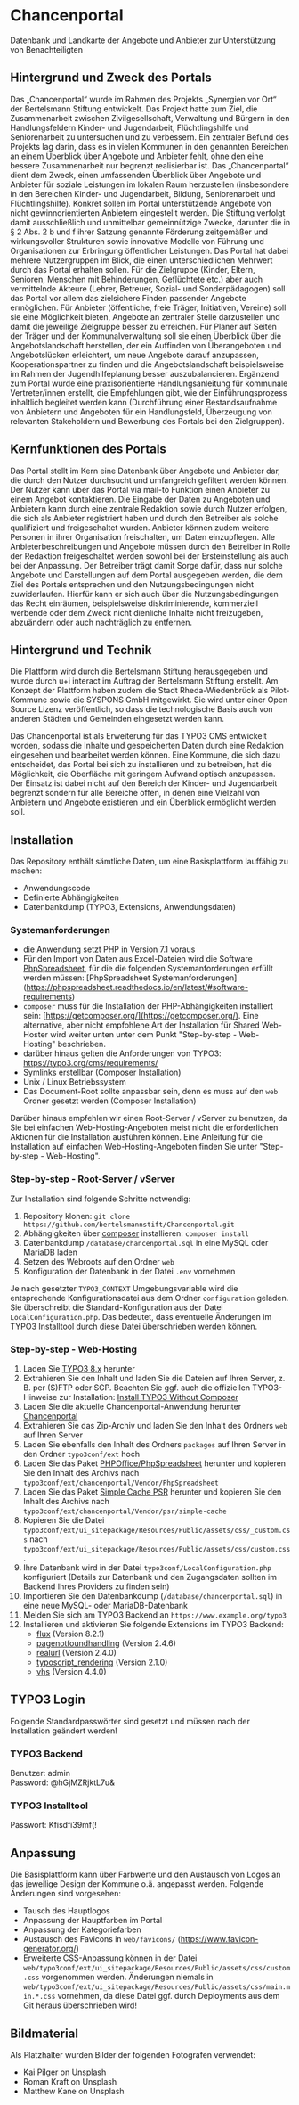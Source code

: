 # Chancenportal
Datenbank und Landkarte der Angebote und Anbieter zur Unterstützung von Benachteiligten

## Hintergrund und Zweck des Portals
Das „Chancenportal“ wurde im Rahmen des Projekts „Synergien vor Ort“ der Bertelsmann Stiftung entwickelt. Das Projekt hatte zum Ziel, die Zusammenarbeit zwischen Zivilgesellschaft, Verwaltung und Bürgern in den Handlungsfeldern Kinder- und Jugendarbeit, Flüchtlingshilfe und Seniorenarbeit zu untersuchen und zu verbessern. Ein zentraler Befund des Projekts lag darin, dass es in vielen Kommunen in den genannten Bereichen an einem Überblick über Angebote und Anbieter fehlt, ohne den eine bessere Zusammenarbeit nur begrenzt realisierbar ist.
Das „Chancenportal“ dient dem Zweck, einen umfassenden Überblick über Angebote und Anbieter für soziale Leistungen im lokalen Raum herzustellen (insbesondere in den Bereichen Kinder- und Jugendarbeit, Bildung, Seniorenarbeit und Flüchtlingshilfe). Konkret sollen im Portal unterstützende Angebote von nicht gewinnorientierten Anbietern eingestellt werden. Die Stiftung verfolgt damit ausschließlich und unmittelbar gemeinnützige Zwecke, darunter die in § 2 Abs. 2 b und f ihrer Satzung genannte Förderung zeitgemäßer und wirkungsvoller Strukturen sowie innovative Modelle von Führung und Organisationen zur Erbringung öffentlicher Leistungen. Das Portal hat dabei mehrere Nutzergruppen im Blick, die einen unterschiedlichen Mehrwert durch das Portal erhalten sollen.
Für die Zielgruppe (Kinder, Eltern, Senioren, Menschen mit Behinderungen, Geflüchtete etc.) aber auch vermittelnde Akteure (Lehrer, Betreuer, Sozial- und Sonderpädagogen) soll das Portal vor allem das zielsichere Finden passender Angebote ermöglichen. Für Anbieter (öffentliche, freie Träger, Initiativen, Vereine) soll sie eine Möglichkeit bieten, Angebote an zentraler Stelle darzustellen und damit die jeweilige Zielgruppe besser zu erreichen. Für Planer auf Seiten der Träger und der Kommunalverwaltung soll sie einen Überblick über die Angebotslandschaft herstellen, der ein Auffinden von Überangeboten und Angebotslücken erleichtert, um neue Angebote darauf anzupassen, Kooperationspartner zu finden und die Angebotslandschaft beispielsweise im Rahmen der Jugendhilfeplanung besser auszubalancieren.
Ergänzend zum Portal wurde eine praxisorientierte Handlungsanleitung für kommunale Vertreter/innen erstellt, die Empfehlungen gibt, wie der Einführungsprozess inhaltlich begleitet werden kann (Durchführung einer Bestandsaufnahme von Anbietern und Angeboten für ein Handlungsfeld, Überzeugung von relevanten Stakeholdern und Bewerbung des Portals bei den Zielgruppen). 

## Kernfunktionen des Portals
Das Portal stellt im Kern eine Datenbank über Angebote und Anbieter dar, die durch den Nutzer  durchsucht und umfangreich gefiltert werden können. Der Nutzer kann über das Portal via mail-to Funktion einen Anbieter zu einem Angebot kontaktieren. 
Die Eingabe der Daten zu Angeboten und Anbietern kann durch eine zentrale Redaktion sowie durch Nutzer erfolgen, die sich als Anbieter registriert haben und durch den Betreiber als solche qualifiziert und freigeschaltet wurden. Anbieter können zudem weitere Personen in ihrer Organisation freischalten, um Daten einzupflegen. Alle Anbieterbeschreibungen und Angebote müssen durch den Betreiber in Rolle der Redaktion freigeschaltet werden sowohl bei der Ersteinstellung als auch bei der Anpassung. Der Betreiber trägt damit Sorge dafür, dass nur solche Angebote und Darstellungen auf dem Portal ausgegeben werden, die dem Ziel des Portals entsprechen und den Nutzungsbedingungen nicht zuwiderlaufen. Hierfür kann er sich auch über die Nutzungsbedingungen das Recht einräumen, beispielsweise diskriminierende, kommerziell werbende oder dem Zweck nicht dienliche Inhalte nicht freizugeben, abzuändern oder auch nachträglich zu entfernen. 

## Hintergrund und Technik

Die Plattform wird durch die Bertelsmann Stiftung herausgegeben und wurde durch u+i interact im Auftrag der Bertelsmann Stiftung erstellt. Am Konzept der Plattform haben zudem die Stadt Rheda-Wiedenbrück als Pilot-Kommune sowie die SYSPONS GmbH mitgewirkt. Sie wird unter einer Open Source Lizenz veröffentlich, so dass die technologische Basis auch von anderen Städten und Gemeinden eingesetzt werden kann.

Das Chancenportal ist als Erweiterung für das TYPO3 CMS entwickelt worden, sodass die Inhalte und gespeicherten Daten
 durch eine Redaktion eingesehen und bearbeitet werden können. Eine Kommune, die sich dazu entscheidet, das Portal bei 
 sich zu installieren und zu betreiben, hat die Möglichkeit, die Oberfläche mit geringem Aufwand optisch anzupassen. Der Einsatz ist dabei nicht auf den Bereich der Kinder- und Jugendarbeit begrenzt sondern für alle Bereiche offen, in denen eine Vielzahl von Anbietern und Angebote existieren und ein Überblick ermöglicht werden soll.

## Installation

Das Repository enthält sämtliche Daten, um eine Basisplattform lauffähig zu machen:

* Anwendungscode
* Definierte Abhängigkeiten
* Datenbankdump (TYPO3, Extensions, Anwendungsdaten)

### Systemanforderungen

* die Anwendung setzt PHP in Version 7.1 voraus
* Für den Import von Daten aus Excel-Dateien wird die Software [PhpSpreadsheet](https://github.com/PHPOffice/PhpSpreadsheet), für die die folgenden Systemanforderungen erfüllt werden müssen: [PhpSpreadsheet Systemanforderungen] (https://phpspreadsheet.readthedocs.io/en/latest/#software-requirements)
* `composer` muss für die Installation der PHP-Abhängigkeiten installiert sein: [https://getcomposer.org/](https://getcomposer.org/). Eine alternative, aber nicht empfohlene Art der Installation für Shared Web-Hoster wird weiter unten unter dem Punkt "Step-by-step - Web-Hosting" beschrieben.
* darüber hinaus gelten die Anforderungen von TYPO3: https://typo3.org/cms/requirements/
* Symlinks erstellbar (Composer Installation)
* Unix / Linux Betriebssystem
* Das Document-Root sollte anpassbar sein, denn es muss auf den `web` Ordner gesetzt werden (Composer Installation)
 
Darüber hinaus empfehlen wir einen Root-Server / vServer zu benutzen, da Sie bei einfachen Web-Hosting-Angeboten meist nicht die erforderlichen Aktionen für die Installation ausführen können.
Eine Anleitung für die Installation auf einfachen Web-Hosting-Angeboten finden Sie unter "Step-by-step - Web-Hosting".

### Step-by-step - Root-Server / vServer

Zur Installation sind folgende Schritte notwendig:

1. Repository klonen: `git clone https://github.com/bertelsmannstift/Chancenportal.git`
2. Abhängigkeiten über [composer](https://getcomposer.org/) installieren: `composer install`
3. Datenbankdump `/database/chancenportal.sql` in eine MySQL oder MariaDB laden
4. Setzen des Webroots auf den Ordner `web`
5. Konfiguration der Datenbank in der Datei `.env` vornehmen

Je nach gesetzter `TYPO3_CONTEXT` Umgebungsvariable wird die entsprechende Konfigurationsdatei aus dem Ordner 
`configuration` geladen. Sie überschreibt die Standard-Konfiguration aus der Datei `LocalConfiguration.php`.
Das bedeutet, dass eventuelle Änderungen im TYPO3 Installtool durch diese Datei überschrieben werden können.

### Step-by-step - Web-Hosting

1. Laden Sie [TYPO3 8.x](https://get.typo3.org/8/zip) herunter
2. Extrahieren Sie den Inhalt und laden Sie die Dateien auf Ihren Server, z. B. per (S)FTP oder SCP. Beachten Sie ggf. auch die offiziellen TYPO3-Hinweise zur Installation: [Install TYPO3 Without Composer](https://docs.typo3.org/typo3cms/InstallationGuide/QuickInstall/GetAndUnpack/Index.html)
3. Laden Sie die aktuelle Chancenportal-Anwendung herunter [Chancenportal](https://github.com/bertelsmannstift/Chancenportal/archive/master.zip)
4. Extrahieren Sie das Zip-Archiv und laden Sie den Inhalt des Ordners `web` auf Ihren Server
5. Laden Sie ebenfalls den Inhalt des Ordners `packages` auf Ihren Server in den Ordner `typo3conf/ext` hoch
6. Laden Sie das Paket [PHPOffice/PhpSpreadsheet](https://github.com/PHPOffice/PhpSpreadsheet/archive/1.6.0.zip) herunter und kopieren Sie den Inhalt des Archivs nach `typo3conf/ext/chancenportal/Vendor/PhpSpreadsheet`
7. Laden Sie das Paket [Simple Cache PSR](https://github.com/php-fig/simple-cache/archive/1.0.1.zip) herunter und kopieren Sie den Inhalt des Archivs nach `typo3conf/ext/chancenportal/Vendor/psr/simple-cache`
8. Kopieren Sie die Datei `typo3conf/ext/ui_sitepackage/Resources/Public/assets/css/_custom.css` nach `typo3conf/ext/ui_sitepackage/Resources/Public/assets/css/custom.css`.
9. Ihre Datenbank wird in der Datei `typo3conf/LocalConfiguration.php` konfiguriert (Details zur Datenbank und den 
Zugangsdaten sollten im Backend Ihres Providers zu finden sein)
10. Importieren Sie den Datenbankdump (`/database/chancenportal.sql`) in eine neue MySQL- oder MariaDB-Datenbank
11. Melden Sie sich am TYPO3 Backend an `https://www.example.org/typo3`
12. Installieren und aktivieren Sie folgende Extensions im TYPO3 Backend:
	* [flux](https://extensions.typo3.org/extension/flux/) (Version 8.2.1)
	* [pagenotfoundhandling](https://extensions.typo3.org/extension/pagenotfoundhandling/) (Version 2.4.6)
	* [realurl](https://extensions.typo3.org/extension/realurl/) (Version 2.4.0)
	* [typoscript_rendering](https://extensions.typo3.org/extension/typoscript_rendering/) (Version 2.1.0)
 	* [vhs](https://extensions.typo3.org/extension/vhs/) (Version 4.4.0)

## TYPO3 Login

Folgende Standardpasswörter sind gesetzt und müssen nach der Installation geändert werden!

### TYPO3 Backend
Benutzer: admin<br>
Password: @hGjMZRjktL7u&

### TYPO3 Installtool
Passwort: Kfisdfi39mf(!

## Anpassung

Die Basisplattform kann über Farbwerte und den Austausch von Logos an das jeweilige Design der Kommune o.ä. angepasst
 werden. Folgende Änderungen sind vorgesehen:

* Tausch des Hauptlogos
* Anpassung der Hauptfarben im Portal
* Anpassung der Kategoriefarben
* Austausch des Favicons in `web/favicons/` (https://www.favicon-generator.org/)
* Erweiterte CSS-Anpassung können in der Datei `web/typo3conf/ext/ui_sitepackage/Resources/Public/assets/css/custom.css` vorgenommen werden. Änderungen niemals in `web/typo3conf/ext/ui_sitepackage/Resources/Public/assets/css/main.min.*.css` vornehmen, da diese Datei ggf. durch Deployments aus dem Git heraus überschrieben wird!

## Bildmaterial

Als Platzhalter wurden Bilder der folgenden Fotografen verwendet:
* Kai Pilger on Unsplash
* Roman Kraft on Unsplash
* Matthew Kane on Unsplash
